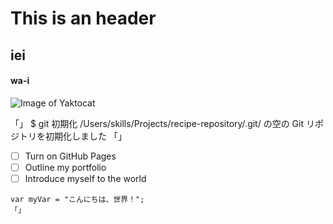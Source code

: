 # This is an header
## iei
#### wa-i
![Image of Yaktocat](https://octodex.github.com/images/yaktocat.png)

「」
$ git 初期化
/Users/skills/Projects/recipe-repository/.git/ の空の Git リポジトリを初期化しました
「」

- [ ] Turn on GitHub Pages
- [ ] Outline my portfolio
- [ ] Introduce myself to the world

``` ジャバスクリプト
var myVar = "こんにちは、世界！";
「」
